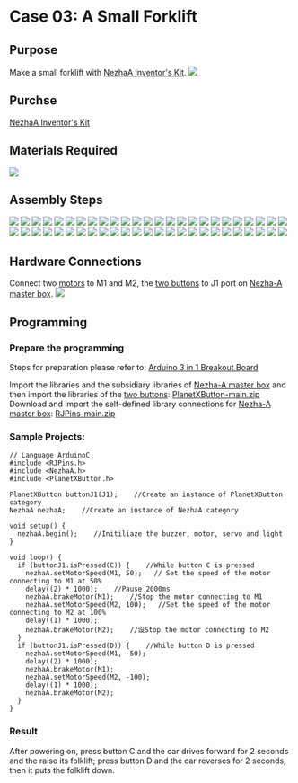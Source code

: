 # Case 03: A Small Forklift
## Purpose
Make a small forklift with [NezhaA Inventor's Kit](https://www.elecfreaks.com/elecfreaks-nezha-a-inventor-s-kit-for-arduino.html).
![](./images/neza-a-case-03-01.png)

## Purchse
 [NezhaA Inventor's Kit](https://www.elecfreaks.com/elecfreaks-nezha-a-inventor-s-kit-for-arduino.html)

## Materials Required

![](./images/neza-a-case-03-02.png)
## Assembly Steps
![](./images/neza-a-step-03-01.png)
![](./images/neza-a-step-03-02.png)
![](./images/neza-a-step-03-03.png)
![](./images/neza-a-step-03-04.png)
![](./images/neza-a-step-03-05.png)
![](./images/neza-a-step-03-06.png)
![](./images/neza-a-step-03-07.png)
![](./images/neza-a-step-03-08.png)
![](./images/neza-a-step-03-09.png)
![](./images/neza-a-step-03-10.png)
![](./images/neza-a-step-03-11.png)
![](./images/neza-a-step-03-12.png)
![](./images/neza-a-step-03-13.png)
![](./images/neza-a-step-03-14.png)
![](./images/neza-a-step-03-15.png)
![](./images/neza-a-step-03-16.png)
![](./images/neza-a-step-03-17.png)
![](./images/neza-a-step-03-18.png)
![](./images/neza-a-step-03-19.png)
![](./images/neza-a-step-03-20.png)
![](./images/neza-a-step-03-21.png)
![](./images/neza-a-step-03-22.png)
![](./images/neza-a-step-03-23.png)
![](./images/neza-a-step-03-24.png)
![](./images/neza-a-step-03-25.png)
![](./images/neza-a-step-03-26.png)
![](./images/neza-a-step-03-27.png)
![](./images/neza-a-step-03-28.png)
![](./images/neza-a-step-03-29.png)
![](./images/neza-a-step-03-30.png)
![](./images/neza-a-step-03-31.png)
![](./images/neza-a-step-03-32.png)
![](./images/neza-a-step-03-33.png)
![](./images/neza-a-step-03-34.png)
![](./images/neza-a-step-03-35.png)
![](./images/neza-a-step-03-36.png)
![](./images/neza-a-step-03-37.png)
![](./images/neza-a-step-03-38.png)
![](./images/neza-a-step-03-39.png)
![](./images/neza-a-step-03-40.png)
![](./images/neza-a-step-03-41.png)
![](./images/neza-a-step-03-42.png)
![](./images/neza-a-step-03-43.png)
![](./images/neza-a-step-03-44.png)
![](./images/neza-a-step-03-45.png)
![](./images/neza-a-step-03-46.png)
![](./images/neza-a-step-03-47.png)
![](./images/neza-a-step-03-48.png)
![](./images/neza-a-step-03-49.png)
![](./images/neza-a-step-03-50.png)

## Hardware Connections
Connect two [motors](https://www.elecfreaks.com/geekservo-motor-2kg-compatible-with-lego.html) to M1 and M2,  the [two buttons](https://www.elecfreaks.com/planetx-button.html) to J1 port on [Nezha-A master box](https://www.elecfreaks.com/arduino-3-in-1-master-control-box.html). 
![](./images/neza-a-case-03-03.png)

## Programming

### Prepare the programming

Steps for preparation please refer to: [Arduino 3 in 1 Breakout Board](https://www.elecfreaks.com/learn-en/Arduino-3-in-1-box/Arduino-3-in-1-box.html)

Import the libraries and the subsidiary libraries of [Nezha-A master box](https://www.elecfreaks.com/arduino-3-in-1-master-control-box.html) and then import the libraries of the [two buttons](https://www.elecfreaks.com/planetx-button.html):  [PlanetXButton-main.zip](https://github.com/elecfreaks/PlanetXButton/archive/refs/heads/main.zip)
Download and import the self-defined library connections for [Nezha-A master box](https://www.elecfreaks.com/arduino-3-in-1-master-control-box.html): [RJPins-main.zip](https://github.com/elecfreaks/RJPins/archive/refs/heads/main.zip)

### Sample Projects:

```
// Language ArduinoC
#include <RJPins.h>
#include <NezhaA.h>
#include <PlanetXButton.h>

PlanetXButton buttonJ1(J1);    //Create an instance of PlanetXButton category
NezhaA nezhaA;    //Create an instance of NezhaA category

void setup() {
  nezhaA.begin();    //Initiliaze the buzzer, motor, servo and light
}

void loop() {
  if (buttonJ1.isPressed(C)) {    //While button C is pressed
    nezhaA.setMotorSpeed(M1, 50);   // Set the speed of the motor connecting to M1 at 50%
    delay((2) * 1000);    //Pause 2000ms
    nezhaA.brakeMotor(M1);    //Stop the motor connecting to M1
    nezhaA.setMotorSpeed(M2, 100);   //Set the speed of the motor connecting to M2 at 100%
    delay((1) * 1000);
    nezhaA.brakeMotor(M2);    //设Stop the motor connecting to M2
  }
  if (buttonJ1.isPressed(D)) {    //While button D is pressed
    nezhaA.setMotorSpeed(M1, -50);
    delay((2) * 1000);
    nezhaA.brakeMotor(M1);
    nezhaA.setMotorSpeed(M2, -100);
    delay((1) * 1000);
    nezhaA.brakeMotor(M2);
  }
}
```
### Result
After powering on, press button C and the car drives forward for 2 seconds and the raise its folklift; press button D and the car reverses for 2 seconds, then it puts the folklift down. 

